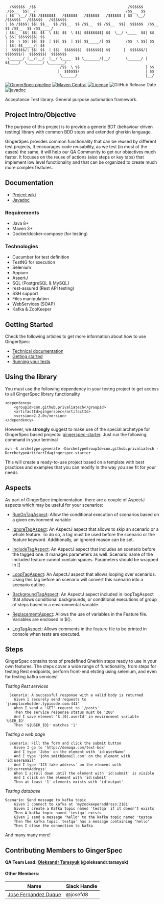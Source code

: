 ```  
  
  /$$$$$$  /$$                                          /$$$$$$                               
 /$$__  $$|__/                                         /$$__  $$                              
| $$  \__/ /$$ /$$$$$$$   /$$$$$$   /$$$$$$   /$$$$$$ | $$  \__/  /$$$$$$   /$$$$$$   /$$$$$$$
| $$ /$$$$| $$| $$__  $$ /$$__  $$ /$$__  $$ /$$__  $$|  $$$$$$  /$$__  $$ /$$__  $$ /$$_____/
| $$|_  $$| $$| $$  \ $$| $$  \ $$| $$$$$$$$| $$  \__/ \____  $$| $$  \ $$| $$$$$$$$| $$      
| $$  \ $$| $$| $$  | $$| $$  | $$| $$_____/| $$       /$$  \ $$| $$  | $$| $$_____/| $$      
|  $$$$$$/| $$| $$  | $$|  $$$$$$$|  $$$$$$$| $$      |  $$$$$$/| $$$$$$$/|  $$$$$$$|  $$$$$$$
 \______/ |__/|__/  |__/ \____  $$ \_______/|__/       \______/ | $$____/  \_______/ \_______/
                         /$$  \ $$                              | $$                          
                        |  $$$$$$/                              | $$                          
                         \______/                               |__/ 
```

[![GingerSpec pipeline](https://github.com/veepee-oss/gingerspec/actions/workflows/maven-build.yml/badge.svg)](https://github.com/veepee-oss/gingerspec/actions/workflows/maven-build.yml)
[![Maven Central](https://maven-badges.herokuapp.com/maven-central/com.github.privaliatech/gingerspec/badge.svg)](https://maven-badges.herokuapp.com/maven-central/com.github.privaliatech/gingerspec)
[![License](https://img.shields.io/badge/License-Apache%202.0-blue.svg)](https://opensource.org/licenses/Apache-2.0)
![GitHub Release Date](https://img.shields.io/github/release-date/veepee-oss/gingerspec)
[![javadoc](https://javadoc.io/badge2/com.github.privaliatech/gingerspec/javadoc.svg)](https://javadoc.io/doc/com.github.privaliatech/gingerspec)

Acceptance Test library. General purpose automation framework.

## Project Intro/Objective
The purpose of this project is to provide a generic BDT (behaviour driven testing) library with common BDD steps and extended gherkin language.

GingerSpec provides common functionality that can be reused by different test projects, It encourages code reusability, as we test (in most of the cases) the same, it will help our QA Community to get our objectives much faster. It focuses on the reuse of actions (also steps or key tabs) that implement low level functionality and that can be organized to create much more complex features.

## Documentation
* [Project wiki](https://github.com/veepee-oss/gingerspec/wiki)
* [Javadoc](https://javadoc.io/doc/com.github.privaliatech/gingerspec/latest/index.html)  

### Requirements
* Java 8+
* Maven 3+
* Docker/docker-compose (for testing)


### Technologies
* Cucumber for test definition   
* TestNG for execution    
* Selenium
* Appium     
* AssertJ
* SQL (PostgreSQL & MySQL)
* rest-assured (Rest API testing)
* SSH support
* Files manipulation
* WebServices (SOAP)
* Kafka & ZooKeeper


## Getting Started

Check the following articles to get more information about how to use GingerSpec:

* [Technical documentation](https://github.com/veepee-oss/gingerspec/wiki/Technical-documentation)
* [Getting started](https://github.com/veepee-oss/gingerspec/wiki/Getting-started)  
* [Running your tests](https://github.com/veepee-oss/gingerspec/wiki/Running-your-tests)

## Using the library

You must use the following dependency in your testng project to get access to all GingerSpec library functionality

``` 
<dependency>
    <groupId>com.github.privaliatech</groupId>
    <artifactId>gingerspec</artifactId>
    <version>2.2.0</version>
</dependency>
``` 

However, we **strongly** suggest to make use of the special archetype for GingerSpec based projects: [gingerspec-starter](https://github.com/PrivaliaTech/gingerspec-starter). Just run the following command in your terminal

``` 
mvn -U archetype:generate -DarchetypeGroupId=com.github.privaliatech -DarchetypeArtifactId=gingerspec-starter
``` 

This will create a ready-to-use project based on a template with best practices and examples that you can modify in the way you see fit for your needs



## Aspects  
  
As part of GingerSpec implementation, there are a couple of AspectJ aspects which may be useful for your scenarios:  
  
- [RunOnTagAspect](https://github.com/veepee-oss/gingerspec/wiki/Gherkin-tags#runonenv-tag):  Allow the conditional execution of scenarios based on a given environment variable
  
- [IgnoreTagAspect](https://github.com/veepee-oss/gingerspec/wiki/Gherkin-tags#ignore-tag): An AspectJ aspect that allows to skip an scenario or a whole feature. To do so, a tag must be used before the scenario or the feature keyword. Additionally, an ignored reason can be set.  
  
- [IncludeTagAspect](https://github.com/veepee-oss/gingerspec/wiki/Gherkin-tags#include-tag): An AspectJ aspect that includes an scenario before the tagged one. It manages parameters as well. Scenario name of the included feature cannot contain spaces. Parameters should be wrapped in []  

- [LoopTagAspect](https://github.com/veepee-oss/gingerspec/wiki/Gherkin-tags#loop-tag): An AspectJ aspect that allows looping over scenarios. Using this tag before an scenario will convert this scenario into a scenario outline.
  
- [BackgroundTagAspect](https://github.com/veepee-oss/gingerspec/wiki/Gherkin-tags#background-tag): An AspectJ aspect included in loopTagAspect that allows conditional backgrounds, or conditional executions of group of steps based in a environmental variable.

- [ReplacementAspect](https://github.com/veepee-oss/gingerspec/wiki/Gherkin-variables): Allows the use of variables in the Feature file. Variables are enclosed in ${}.
  
- [LogTagAspect](https://github.com/veepee-oss/gingerspec/wiki/Gherkin-tags#log-tag): Allows comments in the feature file to be printed in console when tests are executed.
  
  
## Steps

GingerSpec contains tons of predefined Gherkin steps ready to use in your own features. The steps cover a wide range of functionality, from steps for testing Rest endpoints, perform front-end etsting using selenium, and even for testing kafka services!


_Testing Rest services_
```
  Scenario: A successful response with a valid body is returned
    Given I securely send requests to 'jsonplaceholder.typicode.com:443'
    When I send a 'GET' request to '/posts'
    Then the service response status must be '200'
    And I save element '$.[0].userId' in environment variable 'USER_ID'
    Then '${USER_ID}' matches '1'
```


_Testing a web page_
```
  Scenario: Fill the form and click the submit button
    Given I go to 'http://demoqa.com/text-box'
    And I type 'John' on the element with 'id:userName'
    And I type 'john.smith@email.com' on the element with 'id:userEmail'
    And I type '123 fake address' on the element with 'id:currentAddress'
    When I scroll down until the element with 'id:submit' is visible
    And I click on the element with 'id:submit'
    Then at least '1' elements exists with 'id:output'
```

_Testing database_
```
Scenario: Send message to kafka topic
    Given I connect to kafka at 'myzookeeperaddress:2181'
    Given I create a Kafka topic named 'testqa' if it doesn't exists
    Then A kafka topic named 'testqa' exists
    Given I send a message 'hello' to the kafka topic named 'testqa'
    Then The kafka topic 'testqa' has a message containing 'hello'
    Then I close the connection to kafka
```
  

And many many more!  

  
## Contributing Members to GingerSpec

**QA Team Lead: [Oleksandr Tarasyuk](https://github.com/alejandro2003) (@oleksandr.tarasyuk)**

#### Other Members:

|Name     |  Slack Handle   | 
|---------|-----------------|
|[Jose Fernandez Duque](https://github.com/josefd8)| @josefd8        |
